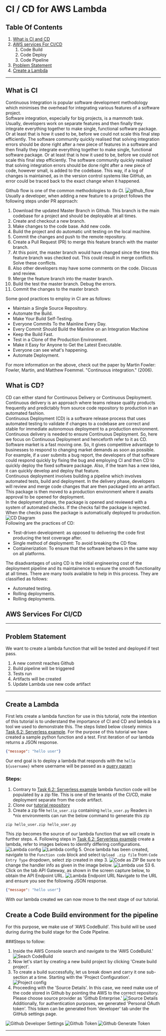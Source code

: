 # CI / CD for AWS Lambda

## Table Of Contents

1. [What is CI and CD](#what-is-ci-and-cd)
2. [AWS services For CI/CD](#aws-services-for-cicd)
    1. Code Build
    2. Code Deploy
    3. Code Pipeline
3. [Problem Statement](#problem-statement)
4. [Create a Lambda](#create-a-lambda)

***

## What is CI
Continuous Integration is popular software development methodology which minimises the overhead for integrating
various features of a software project. <br>
Software integration, especially for big projects, is a mammoth task. Usually, developers work on separate
features and then finally they integrate everything together to make single, functional software
package. Or at least that is how it used to be, before we could not scale this final step efficiently.
The software community quickly realised that solving integration errors should be done right after a new piece of
features in a software and then finally they integrate everything together to make single, functional software
package. Or at least that is how it used to be, before we could not scale this final step efficiently.
The software community quickly realised that solving integration errors should be done right after a new piece of
code, however small, is added to the codebase. This way, if a log of changes is maintained, as in the version
control systems like GitHub, an error could be traced back to the exact change when it happened. <br>

Github flow is one of the common methodologies to do CI.
![github_flow](github_flow.png)<br>
Usually a developer, when adding a new feature to a project follows the following steps under PR approach:
<ol>
<li>Download the updated Master Branch in Github. This branch is the main codebase for a project
and should be deployable at all times.</li>
<li>Create and checkout a new branch. </li>
<li>Make changes to the code base. Add new code. </li>
<li>Build the project and do automatic unit testing on the local machine. </li>
<li>Commit the changes and push to the remote repository. </li>
<li>Create a Pull Request (PR) to merge this feature branch with the master branch. </li>
<li>At this point, the master branch would have changed since the time this
feature branch was checked out. This could result in merge conflicts. Solve these conflicts. </li>
<li>Also other developers may have some comments on the code. Discuss and review. </li>
<li>Merge the feature branch into the master branch.</li>
<li>Build the test the master branch. Debug the errors. </li>
<li>Commit the changes to the master branch</li>
</ol>
Some good practices to employ in CI are as follows:
<ul>
<li>Maintain a Single Source Repository.</li>
<li>Automate the Build. </li>
<li>Make Your Build Self-Testing. </li>
<li>Everyone Commits To the Mainline Every Day. </li>
<li>Every Commit Should Build the Mainline on an Integration Machine</li>
<li>Keep the Build Fast. </li>
<li>Test in a Clone of the Production Environment. </li>
<li>Make it Easy for Anyone to Get the Latest Executable. </li>
<li>Everyone can see what's happening. </li>
<li>Automate Deployment. </li>
</ul>
For more information on the above, check out the paper by Martin Fowler:
Fowler, Martin, and Matthew Foemmel. "Continuous integration." (2006).

## What is CD?
CD can either stand for Continuous Delivery or Continuous Deployment. <br>
Continuous delivery is an approach where teams release quality products
frequently and predictably from source code repository to production in an automated fashion.<br>
Continuous Deployment (CD) is a software release process that uses automated testing to validate
if changes to a codebase are correct and stable for immediate
autonomous deployment to a production environment.<br>
Continuous delivery is needed to ensure Continuous Deployment. So, here we focus
on Continuous Deployment and henceforth refer to it as CD. <br>
Software market is a fast moving one. So, it gives competitive advantage to businesses
to respond to changing market demands as soon as possible. For example,
if a user submits a bug report, the developers of that software could respond
quickly by fixing the bug and employing CI and then CD to quickly deploy the fixed
software package. Also, if the team has a new idea, it can quickly
develop and deploy that feature. <br>
Continuous deployment involves building a pipeline which involves automated
tests, build and deployment.
In the delivery phase, developers will review and merge code changes that are
then packaged into an artifact. This package is then moved to a production
environment where it awaits approval to be opened for deployment.  
In the deployment phase, the package is opened and reviewed with a system
of automated checks. If the checks fail the package is rejected.
When the checks pass the package is automatically deployed to production.
![CD Diagram](cd-diagram.png)
<br>
Following are the practices of CD:
<ul>
<li>Test-driven development: as opposed to delivering the code first producing
the test coverage after.</li>
<li>Single method of deployment: To avoid breaking the CD flow. </li>
<li>Containerization: To ensure that the software behaves in the same way
on all platforms.</li>
</ul>
The disadvantages of using CD is the initial engineering cost of the deployment
pipeline and its maintainence to ensure the smooth functionality at all times.
There are many tools available to help in this process. They are classified as follows:
<ul>
<li>Automated testing.</li>
<li>Rolling deployments.</li>
<li>Rolling deployments.</li>
</ul>


## AWS Services For CI/CD

***

## Problem Statement
We want to create a lambda function that will be tested and deployed if test pass.
1. A new commit reaches Github
2. Build pipeline will be triggered
3. Tests run
4. Artifacts will be created
5. Update Lambda use new code artifact

***

## Create a Lambda
First lets create a lambda function for use in this tutorial, note the intention of this tutorial is to understand the
importance of CI and CD and lambda is a tool we used to demonstrate this. The steps listed below closely mimics
[Task 6.2: Serverless example](https://github.com/CCBDA-UPC/Assignments-2020/blob/master/Lab06.md#task-62-serverless-example).
For the purpose of this tutorial we have created a sample python function and a test.
First iteration of our lambda returns a JSON response.
```json
{"message": "hello user"}
```
Our end goal is to deploy a lambda that responds with the `hello ${username}` where username will be passed as a
[query param](https://en.wikipedia.org/wiki/Query_string)

### Steps:
1. Contrary to [Task 6.2: Serverless example](https://github.com/CCBDA-UPC/Assignments-2020/blob/master/Lab06.md#task-62-serverless-example)
lambda function code will be populated by a zip file. This is one of the tenants of the CI/CD, make deployment
separate from the code artifact.
2. Clone our [tutorial repository](https://github.com/anantgupta04/CC-ResearchProject)
3. Create a zip file `hello_user.zip` containing `hello_user.py`
Readers in *nix environments can run the below command to generate this zip
```shell script
zip hello_user.zip hello_user.py
```
This zip becomes the source of our lambda function that we will create in further steps.
4. Following steps in [Task 6.2: Serverless example](https://github.com/CCBDA-UPC/Assignments-2020/blob/master/Lab06.md#task-62-serverless-example)
create a lambda, refer to images belows to identify differing configurations.
![Lambda config](lambda-function_config.png)
![Lambda config](lambda-api_gateway_config.png)
5. Once lambda has been created, navigate to the `Function code` block and select `Upload .zip file` from `Code Entry Type`
dropdown, select zip created in step 3.
![Code as ZIP](lambda-zip_uploaded.png)
Be sure to change the handler info as given in the image below.
![Lambda use S3](lambda-s3_code_load.png)
6. Click on the tab API Gateway, as shown in the screen capture below, to obtain the API Endpoint URL.
![Lambda Endpoint URL](lambda-designer.png)
Navigate to the URL and ensure you see the following JSON response.
```json
{"message": "hello user"}
```
With our lambda created we can now move to the next stage of our tutorial.

## Create a Code Build environment for the pipeline
For this purpose, we make use of 'AWS CodeBuild'. This build will be used during during the build stage for the Code Pipeline.

###Steps to follow:
1. Inside the AWS Console search and navigate to the 'AWS CodeBuild.'
![Seach CodeBuild](CodeBuild_Search.png)
2. Now let's start by creating a new build project by clicking 'Create build project'.
3. To create a build successfully, let us break down and carry it one sub-section at a time.
Starting with the 'Project Configuration'.
![Project config](CodeBuild_Project_Config.jpg)
4. Proceeding with the 'Source Details'. In this case, we need make use of the code stored in Github by pointing the AWS to the correct repository. Please choose source provider as 'Github Enterprise.'
![Source Details](CodeBuild_SourceDetails_2.jpeg)
 Additionally, for authentication purposes, we generated 'Personal OAuth token'. This token can be generated from 'developer' tab under the GitHub settings page.

![Github Developer Settings](CodeBuild_Github_DeveloperSettings.jpg)
![Github Token](CodeBuild_Github_PersonalAccessToken.jpg)
![Github Generate Token](CodeBuild_Github_PersonalAccessToken_GENERATE.jpg)

***
